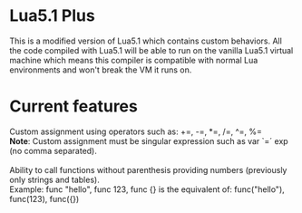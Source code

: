 # Lua5.1 Plus
This is a modified version of Lua5.1 which contains custom behaviors. All the code compiled with Lua5.1 will be able to run on the vanilla Lua5.1 virtual machine which means this compiler is compatible with normal Lua environments and won't break the VM it runs on.
<br>
# Current features
Custom assignment using operators such as: +=, -=, *=, /=, ^=, %=
<br>
**Note**: Custom assignment must be singular expression such as var `=´ exp (no comma separated).  
<br>
Ability to call functions without parenthesis providing numbers (previously only strings and tables).
<br>
Example: func "hello", func 123, func {} is the equivalent of: func("hello"), func(123), func({})
